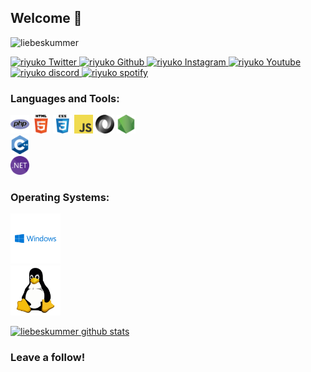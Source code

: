 ## Welcome 👋

<p> <img src="https://komarev.com/ghpvc/?username=liebeskummer&label=Views&color=blue&style=plastic" alt="liebeskummer" /> </p>

<a href="https://twitter.com/suicide_crime">
  <img alt="riyuko Twitter" width="22px" src="https://cdn.jsdelivr.net/npm/simple-icons@v3/icons/twitter.svg" />
</a>
<a href="https://github.com/liebeskummer">
  <img  alt="riyuko Github" width="22px" src="https://cdn.jsdelivr.net/npm/simple-icons@v3/icons/github.svg" />
</a>
<a href="https://instagram.com/riyuko.xyz/">
  <img alt="riyuko Instagram" width="22px" src="https://cdn.jsdelivr.net/npm/simple-icons@v3/icons/instagram.svg" />
</a>
<a href="https://youtube.com/c/hawk998">
  <img alt="riyuko Youtube" width="22px" src="https://cdn.jsdelivr.net/npm/simple-icons@v3/icons/youtube.svg" />
</a>
<a href="https://discord.gg/W5sf6XQ">
  <img alt="riyuko discord" width="22px" src="https://cdn.jsdelivr.net/npm/simple-icons@v3/icons/discord.svg" />
</a>
<a href="https://open.spotify.com/user/ujl3ikisepi6vu8biwklfblw7?si=kz2p00qcQRWYWTs3Q5b5Gg">
  <img alt="riyuko spotify" width="22px" src="https://cdn.jsdelivr.net/npm/simple-icons@v3/icons/spotify.svg" />
</a>


### Languages and Tools: 
<code><img height="30" src="https://raw.githubusercontent.com/github/explore/80688e429a7d4ef2fca1e82350fe8e3517d3494d/topics/php/php.png"></code>
<code><img height="30" src="https://raw.githubusercontent.com/github/explore/80688e429a7d4ef2fca1e82350fe8e3517d3494d/topics/html/html.png"></code>
<code><img height="30" src="https://raw.githubusercontent.com/github/explore/80688e429a7d4ef2fca1e82350fe8e3517d3494d/topics/css/css.png"></code>
<code><img height="30" src="https://raw.githubusercontent.com/github/explore/80688e429a7d4ef2fca1e82350fe8e3517d3494d/topics/javascript/javascript.png"></code>
<code><img height="30" src="https://raw.githubusercontent.com/github/explore/80688e429a7d4ef2fca1e82350fe8e3517d3494d/topics/json/json.png"></code>
<code><img height="30" src="https://raw.githubusercontent.com/github/explore/80688e429a7d4ef2fca1e82350fe8e3517d3494d/topics/nodejs/nodejs.png"></code>    
<code><img height="30" src="https://raw.githubusercontent.com/github/explore/80688e429a7d4ef2fca1e82350fe8e3517d3494d/topics/cpp/cpp.png"></code>    
<code><img height="30" src="https://raw.githubusercontent.com/github/explore/80688e429a7d4ef2fca1e82350fe8e3517d3494d/topics/dotnet/dotnet.png"></code>   



### Operating Systems: 
<code><img height="80" src="https://raw.githubusercontent.com/github/explore/80688e429a7d4ef2fca1e82350fe8e3517d3494d/topics/windows/windows.png"></code>    
<code><img height="80" src="https://raw.githubusercontent.com/github/explore/80688e429a7d4ef2fca1e82350fe8e3517d3494d/topics/linux/linux.png"></code>    

<a href="https://github.com/liebeskummer">
 <img src="https://github-readme-stats.vercel.app/api?username=liebeskummer&show_icons=true&theme=dark&line_height=27" alt="liebeskummer github stats"/>
</a>


### Leave a follow!


